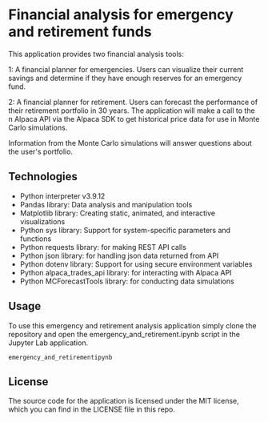 # Financial analysis for emergency and retirement funds

This application provides two financial analysis tools:

1: A financial planner for emergencies. Users can visualize their current savings and determine if they have enough reserves for an emergency fund.

2: A financial planner for retirement. Users can forecast the performance of their retirement portfolio in 30 years. The application will make a call to the n Alpaca API via the Alpaca SDK to get historical price data for use in Monte Carlo simulations.

Information from the Monte Carlo simulations will answer questions about the user's portfolio.

## Technologies

* Python interpreter v3.9.12
* Pandas library: Data analysis and manipulation tools
* Matplotlib library: Creating static, animated, and interactive visualizations
* Python sys library: Support for system-specific parameters and functions
* Python requests library: for making REST API calls
* Python json library: for handling json data returned from API
* Python dotenv library: Support for using secure environment variables
* Python alpaca_trades_api library: for interacting with Alpaca API
* Python MCForecastTools library: for conducting data simulations

## Usage
To use this emergency and retirement analysis application simply clone the repository and open the emergency_and_retirement.ipynb script in the Jupyter Lab application.

```emergency_and_retirementipynb```

## License

The source code for the application is licensed under the MIT license, which you can find in the LICENSE file in this repo.